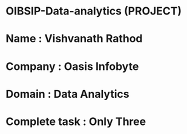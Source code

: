 # OIBSIP-Data-analytics (PROJECT)
# Name : Vishvanath Rathod
# Company : Oasis Infobyte
# Domain : Data Analytics
# Complete task : Only Three
